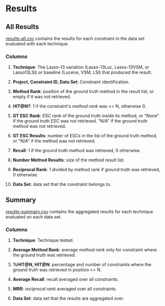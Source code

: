 # Results

## All Results

[results-all.csv](./results-all.csv) contains the results for each constraint in the data set evaluated with each technique.

### Columns

1. **Technique**: The Lasso-13 variation (Lasso-13Luc, Lasso-13VSM, or Lasso13LSI) or baseline (Lucene, VSM, LSI) that produced the result.

2. **Project, Constraint ID, Data Set**: Constraint identification.

3. **Method Rank**: position of the ground truth method in the result list, or empty if it was not retrieved.

4. **HIT@N?**: 1 if the constraint's *method rank* was <= N, otherwise 0.

5. **GT ESC Rank**: *ESC rank* of the ground truth inside its method, or "None" if the ground truth ESC was not retrieved. "N/A" if the ground truth method was not retrieved.

6. **GT ESC Results**: number of ESCs in the list of the ground truth method, or "N/A" if the method was not retrieved.

7. **Recall**: 1 if the ground truth method was retrieved, 0 otherwise.

8. **Number Method Results**: size of the method result list.

9. **Reciprocal Rank**: 1 divided by method rank if ground truth was retrieved, 0 otherwise.

10. **Data Set**: data set that the constraint belongs to.

## Summary

[results-summary.csv](./results-summary.csv) contains the aggregated results for each technique evaluated on each data set.

### Columns

1. **Technique**: Technique tested.

2. **Average Method Rank**: average *method rank* only for constraint where the ground truth was retrieved.

3. **%HIT@N, HIT@N**: percentage and number of constraints where the ground truth was retrieved in position <= N.

4. **Average Recall**: recall averaged over all constraints.

5. **MRR**: *reciprocal rank* averaged over all constraints.

6. **Data Set**: data set that the results are aggregated over.
